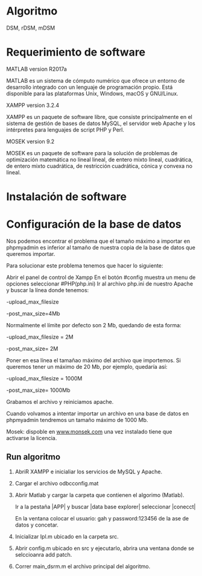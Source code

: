 # Algoritmo
DSM, rDSM, mDSM

# Requerimiento de software

MATLAB version R2017a

MATLAB es un sistema de cómputo numérico que ofrece un entorno de desarrollo integrado con un lenguaje de programación propio. Está disponible para las plataformas Unix, Windows, macOS y GNU/Linux. 

XAMPP version 3.2.4

XAMPP es un paquete de software libre, que consiste principalmente en el sistema de gestión de bases de datos MySQL, el servidor web Apache y los intérpretes para lenguajes de script PHP y Perl.

MOSEK version 9.2

MOSEK es un paquete de software para la solución de problemas de optimización matemática no lineal lineal, de entero mixto lineal, cuadrática, de entero mixto cuadrática, de restricción cuadrática, cónica y convexa no lineal.

# Instalación de software

# Configuración de la base de datos 

Nos podemos encontrar el problema que el tamaño máximo a importar en phpmyadmin es inferior al tamaño de nuestra copia de la base de datos que queremos importar.

Para solucionar este problema tenemos que hacer lo siguiente:

Abrir el panel de control de Xampp
En el botón #config muestra un menu de opciones seleccionar #PHP(php.ini)
Ir al archivo php.ini de nuestro Apache y buscar la línea donde tenemos: 

-upload_max_filesize

-post_max_size=4Mb

Normalmente el límite por defecto son 2 Mb, quedando de esta forma: 

-upload_max_filesize = 2M

-post_max_size= 2M

Poner en esa línea el tamañao máximo del archivo que importemos. Si queremos tener un máximo de 20 Mb, por ejemplo, quedaría así: 

-upload_max_filesize = 1000M

-post_max_size= 1000Mb

Grabamos el archivo y reiniciamos apache.

Cuando volvamos a intentar importar un archivo en una base de datos en phpmyadmin tendremos un tamaño máximo de 1000 Mb.

Mosek: dispoble en www.monsek.com una vez instalado tiene que activarse la licencia. 


## Run algoritmo

1. AbriR XAMPP e inicialiar los servicios de MySQL y Apache.
2. Cargar el archivo odbcconfig.mat
3. Abrir Matlab y cargar la carpeta que contienen el algorimo (Matlab).
    
    Ir a la pestaña |APP| y buscar |data base explorer| seleccionar |conecct|
    
    En la ventana colocar el usuario: gah y password:123456 de la ase de datos y concetar.

4. Inicializar Ipl.m ubicado en la carpeta src. 
5. Abrir config.m ubicado en src y ejecutarlo, abrira una ventana donde se selccioanra add patch. 
6. Correr main_dsrm.m el archivo principal del algoritmo. 




                                 
